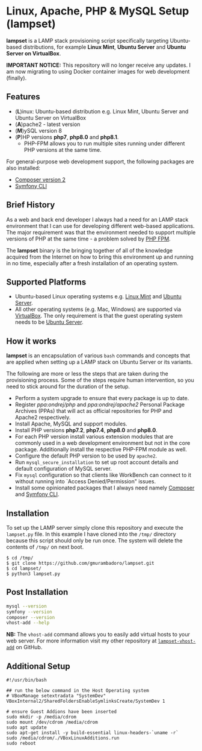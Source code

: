 # Linux, Apache, PHP & MySQL Setup (lampset)

**lampset** is a LAMP stack provisioning script specifically targeting Ubuntu-based distributions, for example **Linux Mint**, **Ubuntu Server** and **Ubuntu Server on VirtualBox**.

**IMPORTANT NOTICE:** This repository will no longer receive any updates. I am now migrating to using Docker container images for web development (finally).

## Features

- (**L**)inux: Ubuntu-based distribution e.g. Linux Mint, Ubuntu Server and Ubuntu Server on VirtualBox
- (**A**)pache2 - latest version
- (**M**)ySQL version 8
- (**P**)HP versions **php7**, **php8.0** and **php8.1**.
	- PHP-FPM allows you to run multiple sites running under different PHP versions at the same time.

For general-purpose web development support, the following packages are also installed:

- [Composer version 2](https://getcomposer.org/)
- [Symfony CLI](https://symfony.com/download)

## Brief History

As a web and back end developer I always had a need for an LAMP stack environment that I can use for developing different web-based applications. The major requirement was that the environment needed to support multiple versions of PHP at the same time - a problem solved by [PHP FPM](https://www.php.net/manual/en/install.fpm.php).

The **lampset** binary is the bringing together of all of the knowledge acquired from the Internet on how to bring this environment up and running in no time, especially after a fresh installation of an operating system.

## Supported Platforms

- Ubuntu-based Linux operating systems e.g. [Linux Mint](https://linuxmint.com) and [Ubuntu Server](https://ubuntu.com/download/server). 
- All other operating systems (e.g. Mac, Windows) are supported via [VirtualBox](https://virtualbox.org). The only requirement is that the guest operating system needs to be [Ubuntu Server](https://ubuntu.com/download/server).

## How it works

**lampset** is an encapsulation of various `bash` commands and concepts that are applied when setting up a LAMP stack on Ubuntu Server or its variants.

The following are more or less the steps that are taken during the provisioning process. Some of the steps require human intervention, so you need to stick around for the duration of the setup.

- Perform a system upgrade to ensure that every package is up to date.
- Register *ppa:ondrej/php* and *ppa:ondrej/apache2* Personal Package Archives (PPAs) that will act as official repositories for PHP and Apache2 respectively.
- Install Apache, MySQL and support modules.
- Install PHP versions **php7.2**, **php7.4**, **php8.0** and **php8.0**.
- For each PHP version install various extension modules that are commonly used in a web development environment but not in the core package. Additionally install the respective PHP-FPM module as well.
- Configure the default PHP version to be used by `apache2`.
- Run `mysql_secure_installation` to set up root account details and default configuration of MySQL server.
- Fix `mysql` configuration so that clients like WorkBench can connect to it without running into `Access Denied/Permission" issues.
- Install some opinionated packages that I always need namely [Composer](https://getcomposer.org) and [Symfony CLI](https://symfony.com/download).

## Installation

To set up the LAMP server simply clone this repository and execute the `lampset.py` file. In this example I have cloned into the `/tmp/` directory because this script should only be run once. The system will delete the contents of `/tmp/` on next boot. 

```
$ cd /tmp/
$ git clone https://github.com/gmurambadoro/lampset.git
$ cd lampset/
$ python3 lampset.py
```

## Post Installation

```bash
mysql --version
symfony --version
composer --version
vhost-add --help
```

**NB:** The `vhost-add` command allows you to easily add virtual hosts to your web server. For more information visit
my other repository at [`lampset-vhost-add`](https://github.com/gmurambadoro/lampset-vhost-add) on GitHub.


## Additional Setup

```
#!/usr/bin/bash

## run the below command in the Host Operating system
# VBoxManage setextradata "SystemDev" VBoxInternal2/SharedFoldersEnableSymlinksCreate/SystemDev 1

# ensure Guest Addions have been inserted
sudo mkdir -p /media/cdrom
sudo mount /dev/cdrom /media/cdrom
sudo apt update
sudo apt-get install -y build-essential linux-headers-`uname -r`
sudo /media/cdrom/./VBoxLinuxAdditions.run
sudo reboot

```
